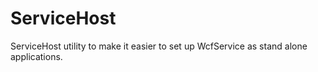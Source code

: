 ServiceHost
===========

ServiceHost utility to make it easier to set up WcfService as stand alone applications.
